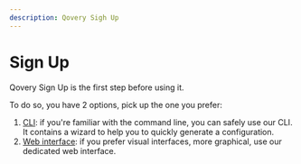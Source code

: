 ```yaml
---
description: Qovery Sigh Up
---
```


# Sign Up

Qovery Sign Up is the first step before using it.

To do so, you have 2 options, pick up the one you prefer:

1. [CLI](cli.md): if you're familiar with the command line, you can safely use our CLI. It contains a wizard to help you to quickly generate a configuration.
2. [Web interface](webui.md): if you prefer visual interfaces, more graphical, use our dedicated web interface.



